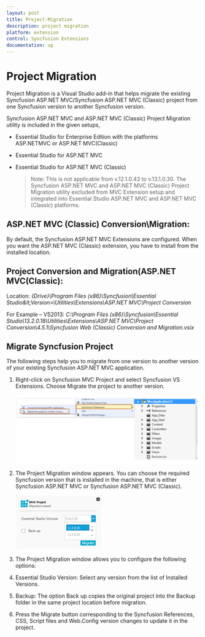 ```yaml
---
layout: post
title: Project-Migration
description: project migration
platform: extension
control: Syncfusion Extensions
documentation: ug
---
```


# Project Migration

Project Migration is a Visual Studio add-in that helps migrate the existing Syncfusion ASP.NET MVC/Syncfusion ASP.NET MVC (Classic) project from one Syncfusion version to another Syncfusion version. 

Syncfusion ASP.NET MVC and ASP.NET MVC (Classic) Project Migration utility is included in the given setups,

* Essential Studio for Enterprise Edition with the platforms ASP.NETMVC or ASP.NET MVC(Classic)
* Essential Studio for ASP.NET MVC
* Essential Studio for ASP.NET MVC (Classic)

  > Note: This is not applicable from v.12.1.0.43 to v.13.1.0.30. The Syncfusion ASP.NET MVC and ASP.NET MVC (Classic) Project Migration utility excluded from MVC Extension setup and integrated into Essential Studio ASP.NET MVC and ASP.NET MVC (Classic) platforms. 

## ASP.NET MVC (Classic) Conversion\Migration:

By default, the Syncfusion ASP.NET MVC Extensions are configured. When you want the ASP.NET MVC (Classic) extension, you have to install from the installed location.

## Project Conversion and Migration(ASP.NET MVC(Classic):

   Location: _{Drive}\Program Files (x86)\Syncfusion\Essential Studio\&lt;Version&gt;\Utilities\Extensions\ASP.NET MVC\Project Conversion_

For Example – VS2013: _C:\Program Files (x86)\Syncfusion\Essential Studio\13.2.0.18\Utilities\Extensions\ASP.NET MVC\Project Conversion\4.5.1\Syncfusion Web (Classic) Conversion and Migration.vsix_


## Migrate Syncfusion Project 

The following steps help you to migrate from one version to another version of your existing Syncfusion ASP.NET MVC application. 

1. Right-click on Syncfusion MVC Project and select Syncfusion VS Extensions. Choose Migrate the project to another version.



   ![](Migrate-Syncfusion-Project_images/Migrate-Syncfusion-Project_img1.png)



2. The Project Migration window appears. You can choose the required Syncfusion version that is installed in the machine, that is either Syncfusion ASP.NET MVC or Syncfusion ASP.NET MVC (Classic). 



   ![](Migrate-Syncfusion-Project_images/Migrate-Syncfusion-Project_img2.png)



3. The Project Migration window allows you to configure the following options:

1. Essential Studio Version: Select any version from the list of Installed Versions.
2. Backup: The option Back up copies the original project into the Backup folder in the same project location before migration.
4. Press the Migrate button corresponding to the Syncfusion References, CSS, Script files and Web.Config version changes to update it in the project.



